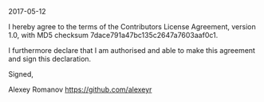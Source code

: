 2017-05-12

I hereby agree to the terms of the Contributors License
Agreement, version 1.0, with MD5 checksum
7dace791a47bc135c2647a7603aaf0c1.

I furthermore declare that I am authorised and able to make this
agreement and sign this declaration.

Signed,

Alexey Romanov
https://github.com/alexeyr
